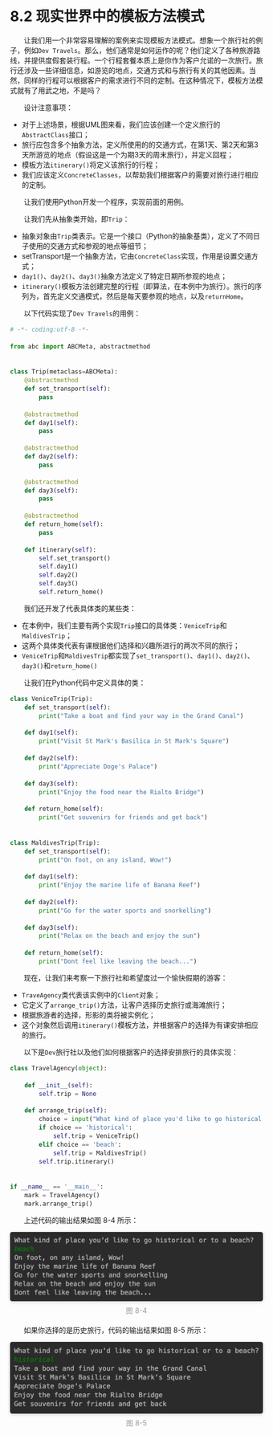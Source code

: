8.2 现实世界中的模板方法模式
===

&nbsp;&nbsp;&nbsp;&nbsp;&nbsp;&nbsp;&nbsp;让我们用一个非常容易理解的案例来实现模板方法模式。想象一个旅行社的例子，例如`Dev Travels`。那么，他们通常是如何运作的呢？他们定义了各种旅游路线，并提供度假套装行程。一个行程套餐本质上是你作为客户允诺的一次旅行。旅行还涉及一些详细信息，如游览的地点，交通方式和与旅行有关的其他因素。当然，同样的行程可以根据客户的需求进行不同的定制。在这种情况下，模板方法模式就有了用武之地，不是吗？

&nbsp;&nbsp;&nbsp;&nbsp;&nbsp;&nbsp;&nbsp;设计注意事项：
* 对于上述场景，根据UML图来看，我们应该创建一个定义旅行的`AbstractClass`接口；
* 旅行应包含多个抽象方法，定义所使用的的交通方式，在第1天、第2天和第3天所游览的地点（假设这是一个为期3天的周末旅行），并定义回程；
* 模板方法`itinerary()`将定义该旅行的行程；
* 我们应该定义`ConcreteClasses`，以帮助我们根据客户的需要对旅行进行相应的定制。

&nbsp;&nbsp;&nbsp;&nbsp;&nbsp;&nbsp;&nbsp;让我们使用Python开发一个程序，实现前面的用例。

&nbsp;&nbsp;&nbsp;&nbsp;&nbsp;&nbsp;&nbsp;让我们先从抽象类开始，即`Trip`：
* 抽象对象由`Trip`类表示。它是一个接口（Python的抽象基类），定义了不同日子使用的交通方式和参观的地点等细节；
* setTransport是一个抽象方法，它由`ConcreteClass`实现，作用是设置交通方式；
* `day1()`、`day2()`、`day3()`抽象方法定义了特定日期所参观的地点；
* `itinerary()`模板方法创建完整的行程（即算法，在本例中为旅行）。旅行的序列为，首先定义交通模式，然后是每天要参观的地点，以及`returnHome`。

&nbsp;&nbsp;&nbsp;&nbsp;&nbsp;&nbsp;&nbsp;以下代码实现了`Dev Travels`的用例：

```python
# -*- coding:utf-8 -*-

from abc import ABCMeta, abstractmethod


class Trip(metaclass=ABCMeta):
    @abstractmethod
    def set_transport(self):
        pass

    @abstractmethod
    def day1(self):
        pass

    @abstractmethod
    def day2(self):
        pass

    @abstractmethod
    def day3(self):
        pass

    @abstractmethod
    def return_home(self):
        pass
    
    def itinerary(self):
        self.set_transport()
        self.day1()
        self.day2()
        self.day3()
        self.return_home()
```

&nbsp;&nbsp;&nbsp;&nbsp;&nbsp;&nbsp;&nbsp;我们还开发了代表具体类的某些类：
* 在本例中，我们主要有两个实现`Trip`接口的具体类：`VeniceTrip`和`MaldivesTrip`；
* 这两个具体类代表有课根据他们选择和兴趣所进行的两次不同的旅行；
* `VeniceTrip`和`MaldivesTrip`都实现了`set_transport()`、`day1()`、`day2()`、`day3()`和`return_home()`

&nbsp;&nbsp;&nbsp;&nbsp;&nbsp;&nbsp;&nbsp;让我们在Python代码中定义具体的类：

```python
class VeniceTrip(Trip):
    def set_transport(self):
        print("Take a boat and find your way in the Grand Canal")

    def day1(self):
        print("Visit St Mark's Basilica in St Mark's Square")

    def day2(self):
        print("Appreciate Doge's Palace")

    def day3(self):
        print("Enjoy the food near the Rialto Bridge")

    def return_home(self):
        print("Get souvenirs for friends and get back")


class MaldivesTrip(Trip):
    def set_transport(self):
        print("On foot, on any island, Wow!")

    def day1(self):
        print("Enjoy the marine life of Banana Reef")

    def day2(self):
        print("Go for the water sports and snorkelling")

    def day3(self):
        print("Relax on the beach and enjoy the sun")

    def return_home(self):
        print("Dont feel like leaving the beach...")
```

&nbsp;&nbsp;&nbsp;&nbsp;&nbsp;&nbsp;&nbsp;现在，让我们来考察一下旅行社和希望度过一个愉快假期的游客：
* `TraveAgency`类代表该实例中的`Client`对象；
* 它定义了`arrange_trip()`方法，让客户选择历史旅行或海滩旅行；
* 根据旅游者的选择，形影的类将被实例化；
* 这个对象然后调用`itinerary()`模板方法，并根据客户的选择为有课安排相应的旅行。

&nbsp;&nbsp;&nbsp;&nbsp;&nbsp;&nbsp;&nbsp;以下是`Dev`旅行社以及他们如何根据客户的选择安排旅行的具体实现：

```python
class TravelAgency(object):

    def __init__(self):
        self.trip = None

    def arrange_trip(self):
        choice = input("What kind of place you'd like to go historical or to a beach?\n")
        if choice == 'historical':
            self.trip = VeniceTrip()
        elif choice == 'beach':
            self.trip = MaldivesTrip()
        self.trip.itinerary()


if __name__ == '__main__':
    mark = TravelAgency()
    mark.arrange_trip()
```

&nbsp;&nbsp;&nbsp;&nbsp;&nbsp;&nbsp;&nbsp;上述代码的输出结果如图 8-4 所示：

<center>
    <img style="border-radius: 0.3125em;
    box-shadow: 0 2px 4px 0 rgba(34,36,38,.12),0 2px 10px 0 rgba(34,36,38,.08);" 
    src="../source/images/part8/8-4.png">
    <br>
    <div style="color:orange; border-bottom: 0px solid #d9d9d9;
    display: inline-block;
    color: #999;
    padding: 5px;">图 8-4</div>
</center>


&nbsp;&nbsp;&nbsp;&nbsp;&nbsp;&nbsp;&nbsp;如果你选择的是历史旅行，代码的输出结果如图 8-5 所示：

<center>
    <img style="border-radius: 0.3125em;
    box-shadow: 0 2px 4px 0 rgba(34,36,38,.12),0 2px 10px 0 rgba(34,36,38,.08);" 
    src="../source/images/part8/8-5.png">
    <br>
    <div style="color:orange; border-bottom: 0px solid #d9d9d9;
    display: inline-block;
    color: #999;
    padding: 5px;">图 8-5</div>
</center>
